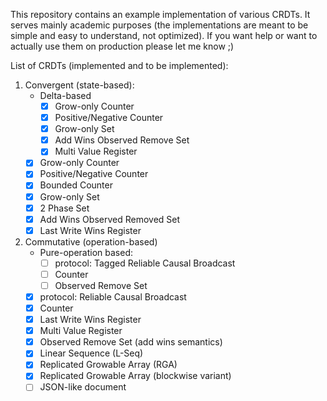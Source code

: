This repository contains an example implementation of various CRDTs. It serves mainly academic purposes (the implementations are meant to be simple and easy to understand, not optimized). If you want help or want to actually use them on production please let me know ;)

List of CRDTs (implemented and to be implemented):

1. Convergent (state-based):
    - Delta-based
        - [x] Grow-only Counter
        - [x] Positive/Negative Counter
        - [x] Grow-only Set
        - [x] Add Wins Observed Remove Set
        - [x] Multi Value Register
    - [x] Grow-only Counter
    - [x] Positive/Negative Counter
    - [x] Bounded Counter
    - [x] Grow-only Set
    - [x] 2 Phase Set
    - [x] Add Wins Observed Removed Set
    - [x] Last Write Wins Register

1. Commutative (operation-based)
    - Pure-operation based:
        - [ ] protocol: Tagged Reliable Causal Broadcast
        - [ ] Counter
        - [ ] Observed Remove Set
    - [x] protocol: Reliable Causal Broadcast
    - [x] Counter
    - [x] Last Write Wins Register
    - [x] Multi Value Register
    - [x] Observed Remove Set (add wins semantics)
    - [x] Linear Sequence (L-Seq)
    - [x] Replicated Growable Array (RGA)
    - [x] Replicated Growable Array (blockwise variant)
    - [ ] JSON-like document